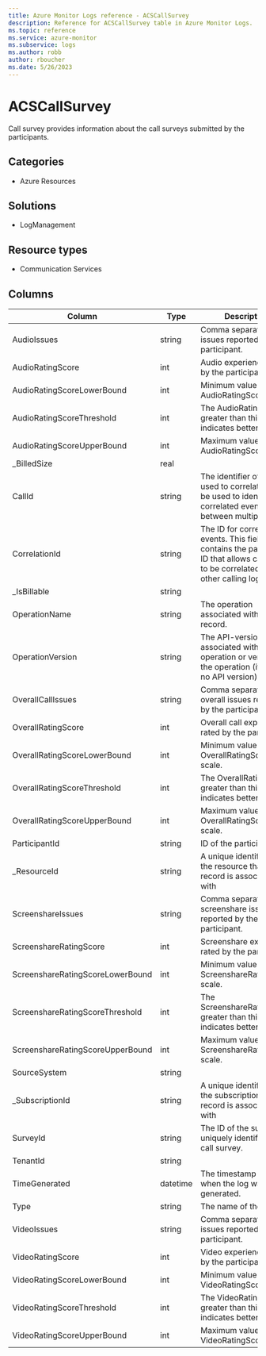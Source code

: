 ```yaml
---
title: Azure Monitor Logs reference - ACSCallSurvey
description: Reference for ACSCallSurvey table in Azure Monitor Logs.
ms.topic: reference
ms.service: azure-monitor
ms.subservice: logs
ms.author: robb
author: rboucher
ms.date: 5/26/2023
---
```


# ACSCallSurvey

 Call survey provides information about the call surveys submitted by the participants.

## Categories

- Azure Resources
## Solutions

- LogManagement
## Resource types

- Communication Services




## Columns

| Column | Type | Description |
| --- | --- | --- |
| AudioIssues | string | Comma separated audio issues reported by the participant. |
| AudioRatingScore | int | Audio experience rated by the participant. |
| AudioRatingScoreLowerBound | int | Minimum value of the AudioRatingScore scale. |
| AudioRatingScoreThreshold | int | The AudioRatingScore greater than this value indicates better quality. |
| AudioRatingScoreUpperBound | int | Maximum value of the AudioRatingScore scale. |
| _BilledSize | real |  |
| CallId | string | The identifier of the call used to correlate. Can be used to identify correlated events between multiple tables. |
| CorrelationId | string | The ID for correlated events. This field contains the participant ID that allows call survey to be correlated with other calling logs. |
| _IsBillable | string |  |
| OperationName | string | The operation associated with log record. |
| OperationVersion | string | The API-version associated with the operation or version of the operation (if there is no API version). |
| OverallCallIssues | string | Comma separated overall issues reported by the participant. |
| OverallRatingScore | int | Overall call experience rated by the participant. |
| OverallRatingScoreLowerBound | int | Minimum value of the OverallRatingScore scale. |
| OverallRatingScoreThreshold | int | The OverallRatingScore greater than this value indicates better quality. |
| OverallRatingScoreUpperBound | int | Maximum value of the OverallRatingScore scale. |
| ParticipantId | string | ID of the participant. |
| _ResourceId | string | A unique identifier for the resource that the record is associated with |
| ScreenshareIssues | string | Comma separated screenshare issues reported by the participant. |
| ScreenshareRatingScore | int | Screenshare experience rated by the participant. |
| ScreenshareRatingScoreLowerBound | int | Minimum value of the ScreenshareRatingScore scale. |
| ScreenshareRatingScoreThreshold | int | The ScreenshareRatingScore greater than this value indicates better quality. |
| ScreenshareRatingScoreUpperBound | int | Maximum value of the ScreenshareRatingScore scale. |
| SourceSystem | string |  |
| _SubscriptionId | string | A unique identifier for the subscription that the record is associated with |
| SurveyId | string | The ID of the survey uniquely identifies the call survey. |
| TenantId | string |  |
| TimeGenerated | datetime | The timestamp (UTC) of when the log was generated. |
| Type | string | The name of the table |
| VideoIssues | string | Comma separated video issues reported by the participant. |
| VideoRatingScore | int | Video experience rated by the participant. |
| VideoRatingScoreLowerBound | int | Minimum value of the VideoRatingScore scale. |
| VideoRatingScoreThreshold | int | The VideoRatingScore greater than this value indicates better quality. |
| VideoRatingScoreUpperBound | int | Maximum value of the VideoRatingScore scale. |
